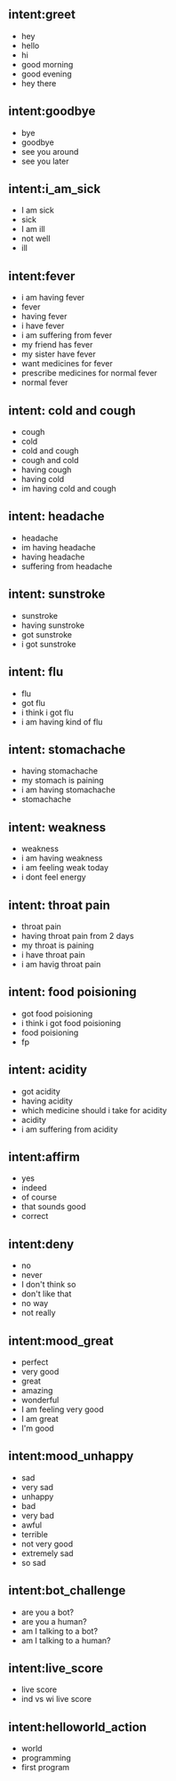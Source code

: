 ## intent:greet
- hey
- hello
- hi
- good morning
- good evening
- hey there

## intent:goodbye
- bye
- goodbye
- see you around
- see you later


## intent:i_am_sick
- I am sick
- sick
- I am ill
- not well
- ill

## intent:fever
- i am having fever
- fever
- having fever
- i have fever
- i am suffering from fever
- my friend has fever
- my sister have fever
- want medicines for fever 
- prescribe medicines for normal fever 
- normal fever

## intent: cold and cough
- cough
- cold
- cold and cough 
- cough and cold
- having cough
- having cold
- im having cold and cough

## intent: headache
- headache
- im having headache
- having headache
- suffering from headache

## intent: sunstroke
- sunstroke
- having sunstroke
- got sunstroke
- i got sunstroke
  
## intent: flu
- flu
- got flu
- i think i got flu
- i am having kind of flu

## intent: stomachache
- having stomachache
- my stomach is paining
- i am having stomachache
- stomachache

## intent: weakness
- weakness
- i am having weakness
- i am feeling weak today
- i dont feel energy
  
## intent: throat pain  
- throat pain
- having throat pain from 2 days
- my throat is paining
- i have throat pain
- i am havig throat pain  

## intent: food poisioning  
- got food poisioning
- i think i got food poisioning 
- food poisioning 
- fp   
  
## intent: acidity
- got acidity
- having acidity
- which medicine should i take for acidity
- acidity
- i am suffering from acidity

## intent:affirm
- yes
- indeed
- of course
- that sounds good
- correct

## intent:deny
- no
- never
- I don't think so
- don't like that
- no way
- not really

## intent:mood_great
- perfect
- very good
- great
- amazing
- wonderful
- I am feeling very good
- I am great
- I'm good

## intent:mood_unhappy
- sad
- very sad
- unhappy
- bad
- very bad
- awful
- terrible
- not very good
- extremely sad
- so sad

## intent:bot_challenge
- are you a bot?
- are you a human?
- am I talking to a bot?
- am I talking to a human?


## intent:live_score
- live score
- ind vs wi live score

## intent:helloworld_action
- world
- programming
- first program
